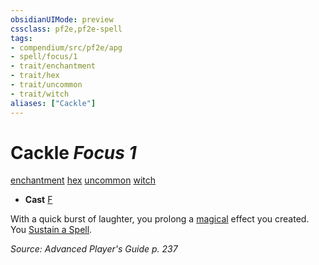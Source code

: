 ```yaml
---
obsidianUIMode: preview
cssclass: pf2e,pf2e-spell
tags:
- compendium/src/pf2e/apg
- spell/focus/1
- trait/enchantment
- trait/hex
- trait/uncommon
- trait/witch
aliases: ["Cackle"]
---
```

# Cackle *Focus 1*   
[enchantment](../../Rules/traits/enchantment.md)  [hex](../../Rules/traits/hex-apg.md)  [uncommon](../../Rules/traits/uncommon.md)  [witch](../../Rules/traits/witch-apg.md)  

- **Cast** [F](../../Rules/core-rulebook/chapter-9-playing-the-game.md#Actions "Free Action") 

With a quick burst of laughter, you prolong a [magical](../../Rules/traits/magical.md) effect you created. You [Sustain a Spell](../../Rules/actions/sustain-a-spell.md).

*Source: Advanced Player's Guide p. 237*